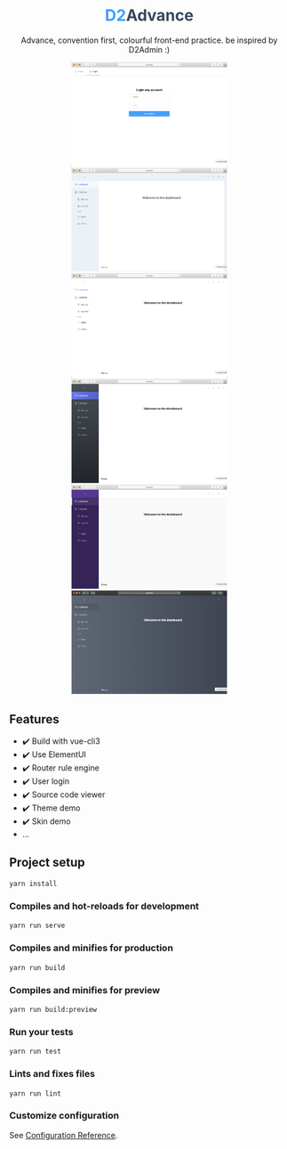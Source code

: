 <h1 align="center"><font color="#409eff">D2</font><font color="#35495e">Advance</font></h1>
<p align="center">Advance, convention first, colourful front-end practice. be inspired by D2Admin :)</p>
<p align="center">
  <img src="screenshot/home-login.png" width="280" />
  <img src="screenshot/admin-dashboard-d2-classics.png" width="280" />
  <img src="screenshot/admin-dashboard-native.png" width="280" />
  <img src="screenshot/admin-dashboard-thanos.png" width="280" />
  <img src="screenshot/admin-dashboard-violet.png" width="280" />
  <img src="screenshot/admin-dashboard-monroe.png" width="280" />
</p>

## Features

- ✔️ Build with vue-cli3
- ✔️ Use ElementUI
- ✔️ Router rule engine
- ✔️ User login
- ✔️ Source code viewer
- ✔️ Theme demo
- ✔️ Skin demo
- ...

## Project setup
```
yarn install
```

### Compiles and hot-reloads for development
```
yarn run serve
```

### Compiles and minifies for production
```
yarn run build
```

### Compiles and minifies for preview
```
yarn run build:preview
```

### Run your tests
```
yarn run test
```

### Lints and fixes files
```
yarn run lint
```

### Customize configuration
See [Configuration Reference](https://cli.vuejs.org/config/).
